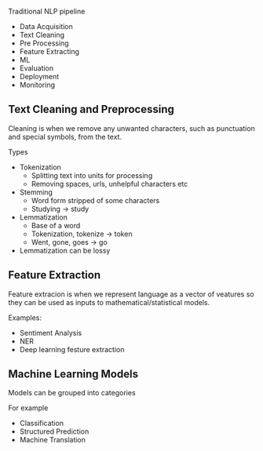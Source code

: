 Traditional NLP pipeline
- Data Acquisition
- Text Cleaning
- Pre Processing
- Feature Extracting
- ML
- Evaluation
- Deployment
- Monitoring

## Text Cleaning and Preprocessing

Cleaning is when we remove any unwanted characters, such as punctuation and special symbols, from the text.

Types
- Tokenization
	- Splitting text into units for processing
	- Removing spaces, urls, unhelpful characters etc
- Stemming
	- Word form stripped of some characters
	- Studying -> study
- Lemmatization
	- Base of a word
	- Tokenization, tokenize -> token
	- Went, gone, goes -> go
- Lemmatization can be lossy

## Feature Extraction

Feature extracion is when we represent language as a vector of veatures so they can be used as inputs to mathematical/statistical models.

Examples:
- Sentiment Analysis
- NER
- Deep learning festure extraction

## Machine Learning Models

Models can be grouped into categories

For example
- Classification
- Structured Prediction
- Machine Translation
